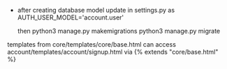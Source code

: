 - after creating database model update in settings.py as
  AUTH_USER_MODEL='account.user'

  then python3 manage.py makemigrations
  python3 manage.py migrate

templates from core/templates/core/base.html can access account/templates/account/signup.html
via {% extends "core/base.html" %}

